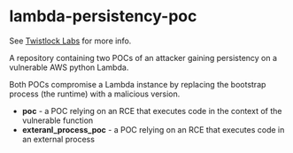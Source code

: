 # lambda-persistency-poc
See [Twistlock Labs](https://www.twistlock.com/labs-blog/gaining-persistency-vulnerable-lambdas/) for more info.
 
A repository containing two POCs of an attacker gaining persistency on a vulnerable AWS python Lambda.
 
Both POCs compromise a Lambda instance by replacing the bootstrap process (the runtime) with a malicious version.
 
 
- **poc** - a POC relying on an RCE that executes code in the context of the vulnerable function
- **exteranl_process_poc** - a POC relying on an RCE that executes code in an external process 
